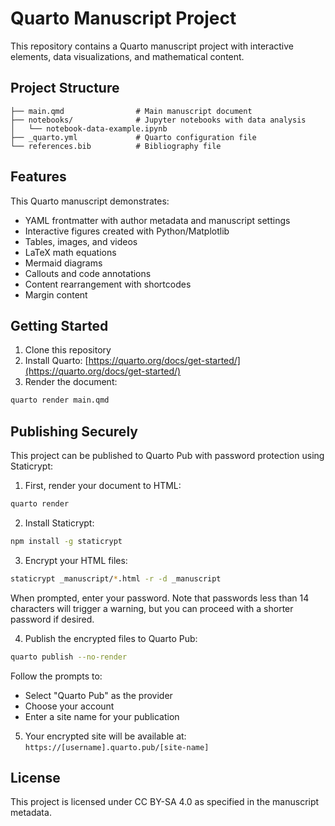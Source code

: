 # Quarto Manuscript Project

This repository contains a Quarto manuscript project with interactive elements, data visualizations, and mathematical content.

## Project Structure

```
├── main.qmd                # Main manuscript document
├── notebooks/              # Jupyter notebooks with data analysis
│   └── notebook-data-example.ipynb
├── _quarto.yml             # Quarto configuration file
└── references.bib          # Bibliography file
```

## Features

This Quarto manuscript demonstrates:

- YAML frontmatter with author metadata and manuscript settings
- Interactive figures created with Python/Matplotlib
- Tables, images, and videos
- LaTeX math equations
- Mermaid diagrams
- Callouts and code annotations
- Content rearrangement with shortcodes
- Margin content

## Getting Started

1. Clone this repository
2. Install Quarto: [https://quarto.org/docs/get-started/](https://quarto.org/docs/get-started/)
3. Render the document:

```bash
quarto render main.qmd
```

## Publishing Securely

This project can be published to Quarto Pub with password protection using Staticrypt:

1. First, render your document to HTML:

```bash
quarto render
```

2. Install Staticrypt:

```bash
npm install -g staticrypt
```

3. Encrypt your HTML files:

```bash
staticrypt _manuscript/*.html -r -d _manuscript
```
   When prompted, enter your password. Note that passwords less than 14 characters will trigger a warning, but you can proceed with a shorter password if desired.

4. Publish the encrypted files to Quarto Pub:

```bash
quarto publish --no-render
```

   Follow the prompts to:
   - Select "Quarto Pub" as the provider
   - Choose your account
   - Enter a site name for your publication

5. Your encrypted site will be available at: `https://[username].quarto.pub/[site-name]`

## License

This project is licensed under CC BY-SA 4.0 as specified in the manuscript metadata.


